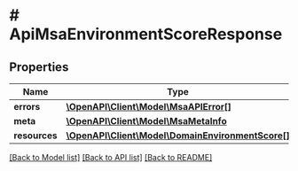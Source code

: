 # # ApiMsaEnvironmentScoreResponse

## Properties

Name | Type | Description | Notes
------------ | ------------- | ------------- | -------------
**errors** | [**\OpenAPI\Client\Model\MsaAPIError[]**](MsaAPIError.md) |  |
**meta** | [**\OpenAPI\Client\Model\MsaMetaInfo**](MsaMetaInfo.md) |  |
**resources** | [**\OpenAPI\Client\Model\DomainEnvironmentScore[]**](DomainEnvironmentScore.md) |  |

[[Back to Model list]](../../README.md#models) [[Back to API list]](../../README.md#endpoints) [[Back to README]](../../README.md)
